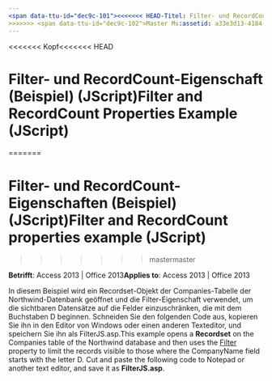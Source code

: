 ```yaml
---
<span data-ttu-id="dec9c-101"><<<<<<< HEAD-Titel: Filter- und RecordCount-Eigenschaften (Beispiel) (JScript) TOCTitle: Filter- und RecordCount-Eigenschaften (Beispiel) (JScript) === Titel: Eigenschaften Filter und RecordCount (Beispiel) (JScript) TOCTitle: Filter und RecordCount-Eigenschaft (Beispiel) (JScript)</span><span class="sxs-lookup"><span data-stu-id="dec9c-101"><<<<<<< HEAD title: Filter and RecordCount Properties Example (JScript) TOCTitle: Filter and RecordCount Properties Example (JScript) ======= title: Filter and RecordCount properties example (JScript) TOCTitle: Filter and RecordCount properties example (JScript)</span></span>
>>>>>>> <span data-ttu-id="dec9c-102">Master Ms:assetid: a33e3d13-4184-69f9-4ff2-111106e653cf Ms:mtpsurl: https://msdn.microsoft.com/library/JJ249755(v=office.15) Ms:contentKeyID: 48546780 ms.date: 09/18/2015 Mtps_version: Office. 15</span><span class="sxs-lookup"><span data-stu-id="dec9c-102">master ms:assetid: a33e3d13-4184-69f9-4ff2-111106e653cf ms:mtpsurl: https://msdn.microsoft.com/library/JJ249755(v=office.15) ms:contentKeyID: 48546780 ms.date: 09/18/2015 mtps_version: v=office.15</span></span>
---
```


<span data-ttu-id="dec9c-103"><<<<<<< Kopf</span><span class="sxs-lookup"><span data-stu-id="dec9c-103"><<<<<<< HEAD</span></span>
# <a name="filter-and-recordcount-properties-example-jscript"></a><span data-ttu-id="dec9c-104">Filter- und RecordCount-Eigenschaft (Beispiel) (JScript)</span><span class="sxs-lookup"><span data-stu-id="dec9c-104">Filter and RecordCount Properties Example (JScript)</span></span>
=======
# <a name="filter-and-recordcount-properties-example-jscript"></a><span data-ttu-id="dec9c-105">Filter- und RecordCount-Eigenschaften (Beispiel) (JScript)</span><span class="sxs-lookup"><span data-stu-id="dec9c-105">Filter and RecordCount properties example (JScript)</span></span>
>>>>>>> <span data-ttu-id="dec9c-106">master</span><span class="sxs-lookup"><span data-stu-id="dec9c-106">master</span></span>


<span data-ttu-id="dec9c-107">**Betrifft**: Access 2013 | Office 2013</span><span class="sxs-lookup"><span data-stu-id="dec9c-107">**Applies to**: Access 2013 | Office 2013</span></span>

<span data-ttu-id="dec9c-108">In diesem Beispiel wird ein Recordset-Objekt der Companies-Tabelle der Northwind-Datenbank geöffnet und die Filter-Eigenschaft verwendet, um die sichtbaren Datensätze auf die Felder einzuschränken, die mit dem Buchstaben D beginnen. Schneiden Sie den folgenden Code aus, kopieren Sie ihn in den Editor von Windows oder einen anderen Texteditor, und speichern Sie ihn als FilterJS.asp.</span><span class="sxs-lookup"><span data-stu-id="dec9c-108">This example opens a **Recordset** on the Companies table of the Northwind database and then uses the [Filter](filter-property-ado.md) property to limit the records visible to those where the CompanyName field starts with the letter D. Cut and paste the following code to Notepad or another text editor, and save it as **FilterJS.asp**.</span></span>

